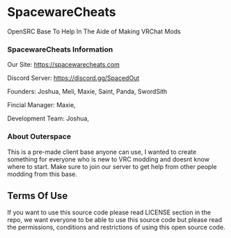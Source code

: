 # SpacewareCheats
OpenSRC Base To Help In The Aide of Making VRChat Mods

### SpacewareCheats Information

Our Site: https://spacewarecheats.com

Discord Server: https://discord.gg/SpacedOut

Founders: Joshua, Meli, Maxie, Saint, Panda, SwordSith

Fincial Manager: Maxie, 

Development Team: Joshua, 

### About Outerspace

This is a pre-made client base anyone can use, I wanted to create something for everyone who is new to VRC modding and doesnt know where to start. Make sure to join our server to get help from other people modding from this base.

## Terms Of Use

If you want to use this source code please read LICENSE section in the repo, we want everyone to be able to use this source code but please read the permissions, conditions and restrictions of using this open source code.
